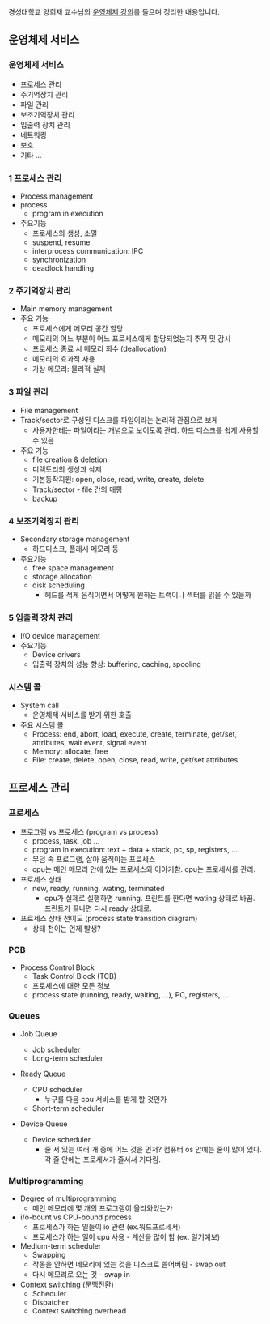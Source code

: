 경성대학교 양희재 교수님의 [운영체제 강의](http://www.kocw.net/home/search/kemView.do?kemId=978503)를 들으며 정리한 내용입니다.  

## 운영체제 서비스

### 운영체제 서비스
- 프로세스 관리
- 주기억장치 관리
- 파일 관리
- 보조기억장치 관리
- 입출력 장치 관리
- 네트워킹
- 보호
- 기타 ... 

### 1 프로세스 관리
- Process management
- process
	- program in execution
- 주요기능
	- 프로세스의 생성, 소멸
	- suspend, resume
	- interprocess communication: IPC
	- synchronization
	- deadlock handling
### 2 주기억장치 관리
- Main memory management
- 주요 기능
	- 프로세스에게 메모리 공간 할당
	- 메모리의 어느 부분이 어느 프로세스에게 할당되었는지 추적 및 감시
	- 프로세스 종료 시 메모리 회수 (deallocation)
	- 메모리의 효과적 사용
	- 가상 메모리: 물리적 실제 

### 3 파일 관리
- File management
- Track/sector로 구성된 디스크를 파일이라는 논리적 관점으로 보게
	- 사용자한테는 파일이라는 개념으로 보이도록 관리. 하드 디스크를 쉽게 사용할 수 있음
- 주요 기능
	- file creation & deletion
	- 디렉토리의 생성과 삭제
	- 기본동작지원: open, close, read, write, create, delete
	- Track/sector - file 간의 매핑
	- backup

### 4 보조기억장치 관리
- Secondary storage management
	- 하드디스크, 플래시 메모리 등
- 주요기능
	- free space management
	- storage allocation
	- disk scheduling
		- 헤드를 적게 움직이면서 어떻게 원하는 트랙이나 섹터를 읽을 수 있을까

### 5 입출력 장치 관리
- I/O device management
- 주요기능
	- Device drivers
	- 입출력 장치의 성능 향상: buffering, caching, spooling


### 시스템 콜
- System call
	- 운영체제 서비스를 받기 위한 호출
- 주요 시스템 콜
	- Process: end, abort, load, execute, create, terminate, get/set, attributes, wait event, signal event
	- Memory: allocate, free
	- File: create, delete, open, close, read, write, get/set attributes
	

## 프로세스 관리

### 프로세스
- 프로그램 vs 프로세스 (program vs process)
	- process, task, job ...
	- program in execution: text + data + stack, pc, sp, registers, ...
	- 무덤 속 프로그램, 살아 움직이는 프로세스 
	- cpu는 메인 메모리 안에 있는 프로세스와 이야기함. cpu는 프로세서를 관리. 
- 프로세스 상태
	- new, ready, running, wating, terminated
		- cpu가 실제로 실행하면 running. 프린트를 한다면 wating 상태로 바꿈. 프린트가 끝나면 다시 ready 상태로.
- 프로세스 상태 천이도 (process state transition diagram)
	- 상태 천이는 언제 발생?

### PCB
- Process Control Block
	- Task Control Block (TCB)
	- 프로세스에 대한 모든 정보
	- process state (running, ready, waiting, ...), PC, registers, ...

### Queues
- Job Queue
	- Job scheduler
	- Long-term scheduler
	
- Ready Queue
	- CPU scheduler
		- 누구를 다음 cpu 서비스를 받게 할 것인가
	- Short-term scheduler
- Device Queue
	- Device scheduler
		- 줄 서 있는 여러 개 중에 어느 것을 먼저?
컴퓨터 os 안에는 줄이 많이 있다. 각 줄 안에는 프로세서가 줄서서 기다림. 

### Multiprogramming
- Degree of multiprogramming
	- 메인 메모리에 몇 개의 프로그램이 올라와있는가
- i/o-bount vs CPU-bound process
	- 프로세스가 하는 일들이 io 관련 (ex.워드프로세서)
	- 프로세스가 하는 일이 cpu 사용 - 계산을 많이 함 (ex. 일기예보)
- Medium-term scheduler
	- Swapping
	- 작동을 안하면 메모리에 있는 것을 디스크로 쓸어버림 - swap out
	- 다시 메모리로 오는 것 - swap in
- Context switching (문맥전환)
	- Scheduler
	- Dispatcher
	- Context switching overhead
